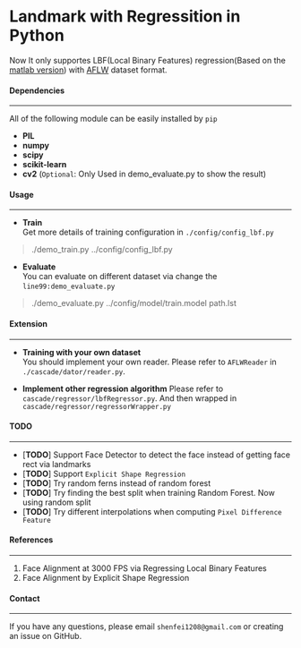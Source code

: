 Landmark with Regressition in Python
====
Now It only supportes LBF(Local Binary Features) regression(Based on the [matlab version](https://github.com/jwyang/face-alignment)) with [AFLW](http://lrs.icg.tugraz.at/research/aflw/) dataset format.      

#### __Dependencies__    
---    
       
All of the following module can be easily installed by `pip`    
* __PIL__    
* __numpy__    
* __scipy__    
* __scikit-learn__    
* __cv2__ (`Optional`: Only Used in demo_evaluate.py to show the result)

#### __Usage__    
---    

* __Train__    
Get more details of training configuration in `./config/config_lbf.py`        
>./demo_train.py ../config/config_lbf.py    

* __Evaluate__     
You can evaluate on different dataset via change the `line99:demo_evaluate.py`        
>./demo_evaluate.py  ../config/model/train.model  path.lst       

#### __Extension__
---    
* __Training with your own dataset__    
You should implement your own reader. Please refer to `AFLWReader` in `./cascade/dator/reader.py`.

* __Implement other regression algorithm__ 
Please refer to `cascade/regressor/lbfRegressor.py`. And then wrapped in `cascade/regressor/regressorWrapper.py`


#### __TODO__    
---     
* [__TODO__] Support Face Detector to detect the face instead of getting face rect via landmarks
* [__TODO__] Support `Explicit Shape Regression`    
* [__TODO__] Try random ferns instead of random forest   
* [__TODO__] Try finding the best split when training Random Forest. Now using random split    
* [__TODO__] Try different interpolations when computing `Pixel Difference Feature`      



#### __References__    
---    
1. Face Alignment at 3000 FPS via Regressing Local Binary Features    
2. Face Alignment by Explicit Shape Regression

#### __Contact__    
---    
If you have any questions, please email `shenfei1208@gmail.com` or creating an issue on GitHub.